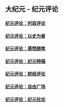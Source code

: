 ## 大纪元 - 纪元评论

#### [纪元评论：时政评论](indexes/nsc1025/README.md?09100330)
#### [纪元评论：以史为鉴](indexes/nsc1028/README.md?09100330)
#### [纪元评论：感悟随笔](indexes/nsc1035/README.md?09100330)
#### [纪元评论：纪元特稿](indexes/nsc424/README.md?09100330)
#### [纪元评论：财经评论](indexes/nsc1026/README.md?09100330)
#### [纪元评论：自由广场](indexes/nsc993/README.md?09100330)
#### [纪元评论：纪元社论](indexes/nsc422/README.md?09100330)

